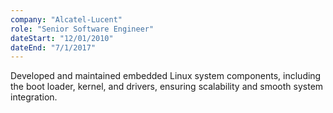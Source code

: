 ```yaml
---
company: "Alcatel-Lucent"
role: "Senior Software Engineer"
dateStart: "12/01/2010"
dateEnd: "7/1/2017"
---
```


Developed and maintained embedded Linux system components, including the boot loader, kernel, and drivers, ensuring scalability and smooth system integration.